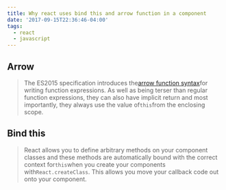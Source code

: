 ```yaml
---
title: Why react uses bind this and arrow function in a component
date: '2017-09-15T22:36:46-04:00'
tags:
  - react
  - javascript
---
```

## Arrow
> The ES2015 specification introduces the[arrow function syntax](https://developer.mozilla.org/en/docs/Web/JavaScript/Reference/Functions/Arrow_functions)for writing function expressions. As well as being terser than regular function expressions, they can also have implicit return and most importantly, they always use the value of`this`from the enclosing scope.


## Bind this
> React allows you to define arbitrary methods on your component classes and these methods are automatically bound with the correct context for`this`when you create your components with`React.createClass`. This allows you move your callback code out onto your component.
